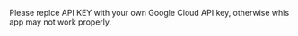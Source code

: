 Please replce API KEY with your own Google Cloud API key, otherwise whis app may not work properly.
